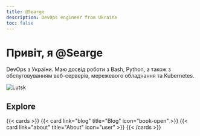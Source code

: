 ```yaml
---
title: @Searge
description: DevOps engineer from Ukraine
toc: false
---
```


# Привіт, я @Searge

DevOps з України. Маю досвід роботи з Bash, Python, а також з обслуговуванням веб-серверів, мережевого обладнання та Kubernetes.

![Lutsk](images/lutsk.jpg)

## Explore

{{< cards >}}
  {{< card link="blog" title="Blog" icon="book-open" >}}
  {{< card link="about" title="About" icon="user" >}}
{{< /cards >}}
